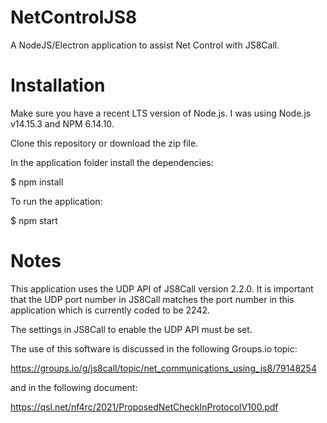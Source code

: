 # NetControlJS8
 A NodeJS/Electron application to assist Net Control with JS8Call.
 
# Installation
Make sure you have a recent LTS version of Node.js. I was using Node.js v14.15.3 and NPM 6.14.10.

Clone this repository or download the zip file.

In the application folder install the dependencies:

$ npm install

To run the application:

$ npm start

# Notes
This application uses the UDP API of JS8Call version 2.2.0. It is important that the UDP 
port number in JS8Call matches the port number in this application which is currently
coded to be 2242.

The settings in JS8Call to enable the UDP API must be set.

The use of this software is discussed in the following Groups.io topic:

https://groups.io/g/js8call/topic/net_communications_using_js8/79148254

and in the following document:

https://qsl.net/nf4rc/2021/ProposedNetCheckInProtocolV100.pdf 